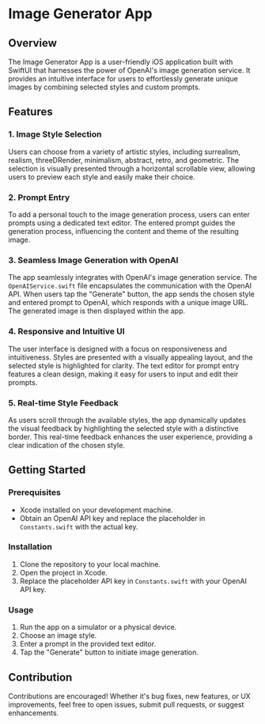 # Image Generator App

## Overview

The Image Generator App is a user-friendly iOS application built with SwiftUI that harnesses the power of OpenAI's image generation service. It provides an intuitive interface for users to effortlessly generate unique images by combining selected styles and custom prompts.

## Features

### 1. Image Style Selection

Users can choose from a variety of artistic styles, including surrealism, realism, threeDRender, minimalism, abstract, retro, and geometric. The selection is visually presented through a horizontal scrollable view, allowing users to preview each style and easily make their choice.

### 2. Prompt Entry

To add a personal touch to the image generation process, users can enter prompts using a dedicated text editor. The entered prompt guides the generation process, influencing the content and theme of the resulting image.

### 3. Seamless Image Generation with OpenAI

The app seamlessly integrates with OpenAI's image generation service. The `OpenAIService.swift` file encapsulates the communication with the OpenAI API. When users tap the "Generate" button, the app sends the chosen style and entered prompt to OpenAI, which responds with a unique image URL. The generated image is then displayed within the app.

### 4. Responsive and Intuitive UI

The user interface is designed with a focus on responsiveness and intuitiveness. Styles are presented with a visually appealing layout, and the selected style is highlighted for clarity. The text editor for prompt entry features a clean design, making it easy for users to input and edit their prompts.

### 5. Real-time Style Feedback

As users scroll through the available styles, the app dynamically updates the visual feedback by highlighting the selected style with a distinctive border. This real-time feedback enhances the user experience, providing a clear indication of the chosen style.

## Getting Started

### Prerequisites

- Xcode installed on your development machine.
- Obtain an OpenAI API key and replace the placeholder in `Constants.swift` with the actual key.

### Installation

1. Clone the repository to your local machine.
2. Open the project in Xcode.
3. Replace the placeholder API key in `Constants.swift` with your OpenAI API key.

### Usage

1. Run the app on a simulator or a physical device.
2. Choose an image style.
3. Enter a prompt in the provided text editor.
4. Tap the "Generate" button to initiate image generation.

## Contribution

Contributions are encouraged! Whether it's bug fixes, new features, or UX improvements, feel free to open issues, submit pull requests, or suggest enhancements.
